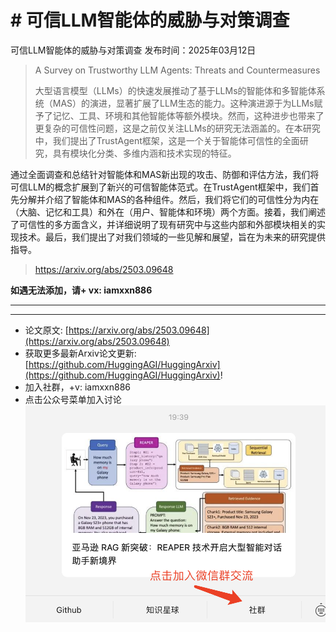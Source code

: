 # # 可信LLM智能体的威胁与对策调查
可信LLM智能体的威胁与对策调查
发布时间：2025年03月12日


> A Survey on Trustworthy LLM Agents: Threats and Countermeasures
>
> 大型语言模型（LLMs）的快速发展推动了基于LLMs的智能体和多智能体系统（MAS）的演进，显著扩展了LLM生态的能力。这种演进源于为LLMs赋予了记忆、工具、环境和其他智能体等额外模块。然而，这种进步也带来了更复杂的可信性问题，这是之前仅关注LLMs的研究无法涵盖的。在本研究中，我们提出了TrustAgent框架，这是一个关于智能体可信性的全面研究，具有模块化分类、多维内涵和技术实现的特征。

通过全面调查和总结针对智能体和MAS新出现的攻击、防御和评估方法，我们将可信LLM的概念扩展到了新兴的可信智能体范式。在TrustAgent框架中，我们首先分解并介绍了智能体和MAS的各种组件。然后，我们将它们的可信性分为内在（大脑、记忆和工具）和外在（用户、智能体和环境）两个方面。接着，我们阐述了可信性的多方面含义，并详细说明了现有研究中与这些内部和外部模块相关的实现技术。最后，我们提出了对我们领域的一些见解和展望，旨在为未来的研究提供指导。
>
> https://arxiv.org/abs/2503.09648

**如遇无法添加，请+ vx: iamxxn886**
<hr />


<hr />

- 论文原文: [https://arxiv.org/abs/2503.09648](https://arxiv.org/abs/2503.09648)
- 获取更多最新Arxiv论文更新: [https://github.com/HuggingAGI/HuggingArxiv](https://github.com/HuggingAGI/HuggingArxiv)!
- 加入社群，+v: iamxxn886
- 点击公众号菜单加入讨论
![](https://raw.githubusercontent.com/HuggingAGI/wx_assets/main/2024/07/31/1722434818326-94339e92-22f1-4472-9d27-fed232f70b5d.jpeg)